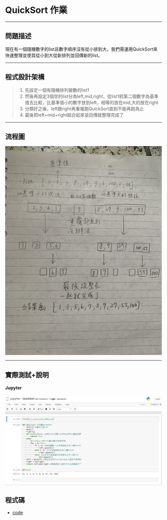 # QuickSort 作業

---

## 問題描述
現在有一個隨機數字的list且數字順序沒有從小排到大，我們需運用QuickSort來快速整理並使其從小到大從新排列並回傳新的list。

---

## 程式設計架構
> 1. 先設定一個有隨機排列變數的list1
> 2. 然後再設定3個空的list分為left,mid,right，從list1抓第二個數字為基準值去比較，比基準值小的數字放到left，相等的放在mid,大的放在right
> 3. 分類好之後，left跟right再重複跑QuickSort直到不能再跑為止
> 4. 最後把left+mid+right結合起來並回傳就整理完成了

---

## 流程圖
![](https://github.com/dustinoy/ohyang/blob/master/QuickSort/%E6%B5%81%E7%A8%8B%E5%9C%96.jpg)

---

## 實際測試+說明

#### Jupyter
  
![](https://github.com/dustinoy/ohyang/blob/master/QuickSort/%E7%A8%8B%E5%BC%8F%E7%A2%BCJupyter%E7%89%88.jpg)

## 程式碼
- [code](https://github.com/dustinoy/ohyang/blob/master/QuickSort/QuickSort.ipynb)
